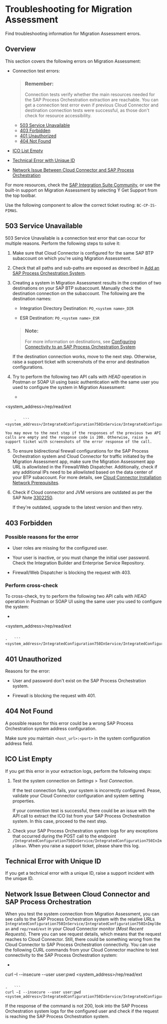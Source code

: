 <!-- loio63430e2bee434c17858331f109777a3a -->

<link rel="stylesheet" type="text/css" href="css/sap-icons.css"/>

# Troubleshooting for Migration Assessment

Find troubleshooting information for Migration Assessment errors.



<a name="loio63430e2bee434c17858331f109777a3a__section_dzn_kzt_jcc"/>

## Overview

This section covers the following errors on Migration Assessment:

-   Connection test errors:

    > ### Remember:  
    > Connection tests verify whether the main resources needed for the SAP Process Orchestration extraction are reachable. You can get a connection test error even if previous Cloud Connector and destination connection tests were successful, as those don't check for resource accessibility.

    -   [503 Service Unavailable](troubleshooting-for-migration-assessment-63430e2.md#loio63430e2bee434c17858331f109777a3a__section_twg_wvt_jcc)
    -   [403 Forbidden](troubleshooting-for-migration-assessment-63430e2.md#loio63430e2bee434c17858331f109777a3a__section_ib4_p15_jcc)
    -   [401 Unauthorized](troubleshooting-for-migration-assessment-63430e2.md#loio63430e2bee434c17858331f109777a3a__section_zrl_fc5_jcc)
    -   [404 Not Found](troubleshooting-for-migration-assessment-63430e2.md#loio63430e2bee434c17858331f109777a3a__section_knt_fry_ffc)

-   [ICO List Empty](troubleshooting-for-migration-assessment-63430e2.md#loio63430e2bee434c17858331f109777a3a__section_fby_gqy_ffc)
-   [Technical Error with Unique ID](troubleshooting-for-migration-assessment-63430e2.md#loio63430e2bee434c17858331f109777a3a__section_vl2_jc5_jcc)
-   [Network Issue Between Cloud Connector and SAP Process Orchestration](troubleshooting-for-migration-assessment-63430e2.md#loio63430e2bee434c17858331f109777a3a__section_vn4_lc5_jcc)

For more resources, check the [SAP Integration Suite Community](https://pages.community.sap.com/topics/integration-suite), or use the built-in support on Migration Assessment by selecting <span class="SAP-icons-V5"></span> Get Support from the top toolbar.

Use the following component to allow the correct ticket routing: `BC-CP-IS-PIMAS`.



<a name="loio63430e2bee434c17858331f109777a3a__section_twg_wvt_jcc"/>

## 503 Service Unavailable

503 Service Unavailable is a connection test error that can occur for multiple reasons. Perform the following steps to solve it:

1.  Make sure that Cloud Connector is configured for the same SAP BTP subaccount on which you're using Migration Assessment.

2.  Check that all paths and sub-paths are exposed as described in [Add an SAP Process Orchestration System](add-an-sap-process-orchestration-system-5f76723.md).
3.  Creating a system in Migration Assessment results in the creation of two destinations on your SAP BTP subaccount. Manually check the destination connection on the subaccount. The following are the destination names:

    -   Integration Directory Destination: `PO_<system name>_DIR`

    -   ESR Destination: `PO_<system name>_ESR`

    > ### Note:  
    > For more information on destinations, see [Configuring Connectivity to an SAP Process Orchestration System](50-Development/IntegrationSettings/configuring-connectivity-to-an-sap-process-orchestration-system-8c36fd2.md)

    If the destination connection works, move to the next step. Otherwise, raise a support ticket with screenshots of the error and destination configurations.

4.  Try to perform the following two API calls with *HEAD* operation in Postman or SOAP UI using basic authentication with the same user you used to configure the system in Migration Assessment:

    -   ```
<system_address>/rep/read/ext
```

    -   ```
<system_address>/IntegratedConfiguration750InService/IntegratedConfiguration750InImplBean
```


    You may move to the next step if the responses of the previous two API calls are empty and the response code is 200. Otherwise, raise a support ticket with screenshots of the error response of the call.

5.  To ensure bidirectional firewall configurations for the SAP Process Orchestration system and Cloud Connector for traffic initiated by the Migration Assessment app, make sure the Migration Assessment app URL is allowlisted in the Firewall/Web Dispatcher. Additionally, check if any additional IPs need to be allowlisted based on the data center of your BTP subaccount. For more details, see [Cloud Connector Installation Network Prerequisites](https://help.sap.com/docs/connectivity/sap-btp-connectivity-cf/prerequisites#loioe23f776e4d594fdbaeeb1196d47bbcc0__cf).

6.  Check if Cloud connector and JVM versions are outdated as per the SAP Note [3302250](https://me.sap.com/notes/3302250).

    If they're outdated, upgrade to the latest version and then retry.




<a name="loio63430e2bee434c17858331f109777a3a__section_ib4_p15_jcc"/>

## 403 Forbidden



### Possible reasons for the error

-   User roles are missing for the configured user.

-   Your user is inactive, or you must change the initial user password. Check the Integration Builder and Enterprise Service Repository.
-   Firewall/Web Dispatcher is blocking the request with 403.



### Perform cross-check

To cross-check, try to perform the following two API calls with *HEAD* operation in Postman or SOAP UI using the same user you used to configure the system:

-   ```
<system_address>/rep/read/ext 
```

-   ```
<system_address>/IntegratedConfiguration750InService/IntegratedConfiguration750InImplBean 
```




<a name="loio63430e2bee434c17858331f109777a3a__section_zrl_fc5_jcc"/>

## 401 Unauthorized

Reasons for the error:

-   User and password don't exist on the SAP Process Orchestration system.

-   Firewall is blocking the request with 401.



<a name="loio63430e2bee434c17858331f109777a3a__section_knt_fry_ffc"/>

## 404 Not Found

A possible reason for this error could be a wrong SAP Process Orchestration system address configuration.

Make sure you maintain `<host_url>:<port>` in the system configuration address field.



<a name="loio63430e2bee434c17858331f109777a3a__section_fby_gqy_ffc"/>

## ICO List Empty

If you get this error in your extraction logs, perform the following steps:

1.  Test the system connection on *Settings* \> *Test Connection*.

    If the test connection fails, your system is incorrectly configured. Pease, validate your Cloud Connector configuration and system setting properties.

    If your connection test is successful, there could be an issue with the API call to extract the ICO list from your SAP Process Orchestration system. In this case, proceed to the next step.

2.  Check your SAP Process Orchestration system logs for any exceptions that occurred during the POST call to the endpoint `/IntegratedConfiguration750InService/IntegratedConfiguration750InImplBean`. When you raise a support ticket, please share this log.




<a name="loio63430e2bee434c17858331f109777a3a__section_vl2_jc5_jcc"/>

## Technical Error with Unique ID

If you get a technical error with a unique ID, raise a support incident with the unique ID.



<a name="loio63430e2bee434c17858331f109777a3a__section_vn4_lc5_jcc"/>

## Network Issue Between Cloud Connector and SAP Process Orchestration

When you test the system connection from Migration Assessment, you can see calls to the SAP Process Orchestration system with the relative URLs `IntegratedConfiguration750InService/IntegratedConfiguration750InImplBean` and `rep/read/ext` in your Cloud Connector monitor \(*Most Recent Requests*\). There you can see request details, which means that the request reaches to Cloud Connector. Still, there could be something wrong from the Cloud Connector to SAP Process Orchestration connectivity. You can use the following CURL commands from your Cloud Connector machine to test connectivity to the SAP Process Orchestration system:

-   ```
curl –I --insecure --user user:pwd <system_address>/rep/read/ext
```

-   ```
curl –I --insecure --user user:pwd <system_address>/IntegratedConfiguration750InService/IntegratedConfiguration750InImplBean 
```


If the response of the command is not 200, look into the SAP Process Orchestration system logs for the configured user and check if the request is reaching the SAP Process Orchestration system.

